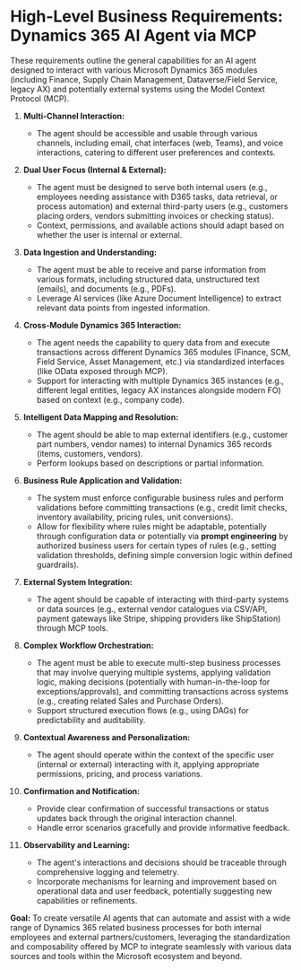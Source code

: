 # High-Level Business Requirements: Dynamics 365 AI Agent via MCP

These requirements outline the general capabilities for an AI agent designed to interact with various Microsoft Dynamics 365 modules (including Finance, Supply Chain Management, Dataverse/Field Service, legacy AX) and potentially external systems using the Model Context Protocol (MCP).

1.  **Multi-Channel Interaction:**
    *   The agent should be accessible and usable through various channels, including email, chat interfaces (web, Teams), and voice interactions, catering to different user preferences and contexts.

2.  **Dual User Focus (Internal & External):**
    *   The agent must be designed to serve both internal users (e.g., employees needing assistance with D365 tasks, data retrieval, or process automation) and external third-party users (e.g., customers placing orders, vendors submitting invoices or checking status).
    *   Context, permissions, and available actions should adapt based on whether the user is internal or external.

3.  **Data Ingestion and Understanding:**
    *   The agent must be able to receive and parse information from various formats, including structured data, unstructured text (emails), and documents (e.g., PDFs).
    *   Leverage AI services (like Azure Document Intelligence) to extract relevant data points from ingested information.

4.  **Cross-Module Dynamics 365 Interaction:**
    *   The agent needs the capability to query data from and execute transactions across different Dynamics 365 modules (Finance, SCM, Field Service, Asset Management, etc.) via standardized interfaces (like OData exposed through MCP).
    *   Support for interacting with multiple Dynamics 365 instances (e.g., different legal entities, legacy AX instances alongside modern FO) based on context (e.g., company code).

5.  **Intelligent Data Mapping and Resolution:**
    *   The agent should be able to map external identifiers (e.g., customer part numbers, vendor names) to internal Dynamics 365 records (items, customers, vendors).
    *   Perform lookups based on descriptions or partial information.

6.  **Business Rule Application and Validation:**
    *   The system must enforce configurable business rules and perform validations before committing transactions (e.g., credit limit checks, inventory availability, pricing rules, unit conversions).
    *   Allow for flexibility where rules might be adaptable, potentially through configuration data or potentially via **prompt engineering** by authorized business users for certain types of rules (e.g., setting validation thresholds, defining simple conversion logic within defined guardrails).

7.  **External System Integration:**
    *   The agent should be capable of interacting with third-party systems or data sources (e.g., external vendor catalogues via CSV/API, payment gateways like Stripe, shipping providers like ShipStation) through MCP tools.

8.  **Complex Workflow Orchestration:**
    *   The agent must be able to execute multi-step business processes that may involve querying multiple systems, applying validation logic, making decisions (potentially with human-in-the-loop for exceptions/approvals), and committing transactions across systems (e.g., creating related Sales and Purchase Orders).
    *   Support structured execution flows (e.g., using DAGs) for predictability and auditability.

9.  **Contextual Awareness and Personalization:**
    *   The agent should operate within the context of the specific user (internal or external) interacting with it, applying appropriate permissions, pricing, and process variations.

10. **Confirmation and Notification:**
    *   Provide clear confirmation of successful transactions or status updates back through the original interaction channel.
    *   Handle error scenarios gracefully and provide informative feedback.

11. **Observability and Learning:**
    *   The agent's interactions and decisions should be traceable through comprehensive logging and telemetry.
    *   Incorporate mechanisms for learning and improvement based on operational data and user feedback, potentially suggesting new capabilities or refinements.

**Goal:** To create versatile AI agents that can automate and assist with a wide range of Dynamics 365 related business processes for both internal employees and external partners/customers, leveraging the standardization and composability offered by MCP to integrate seamlessly with various data sources and tools within the Microsoft ecosystem and beyond.
